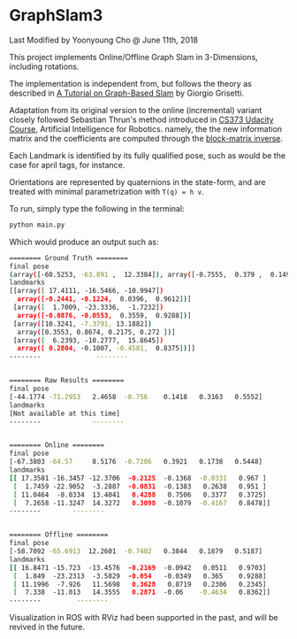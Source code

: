 # GraphSlam3

Last Modified by Yoonyoung Cho @ June 11th, 2018

This project implements Online/Offline Graph Slam in 3-Dimensions, including rotations.

The implementation is independent from, but follows the theory as described in [A Tutorial on Graph-Based Slam](https://ieeexplore.ieee.org/document/5681215/) by Giorgio Grisetti.

Adaptation from its original version to the online (incremental) variant closely followed Sebastian Thrun's method introduced in [CS373 Udacity Course](https://classroom.udacity.com/courses/cs373), Artificial Intelligence for Robotics. namely, the the new information matrix and the coefficients are computed through the [block-matrix inverse](https://en.wikipedia.org/wiki/Block_matrix#Block_matrix_inversion).

Each Landmark is identified by its fully qualified pose, such as would be the case for april tags, for instance.

Orientations are represented by quaternions in the state-form, and are treated with minimal parametrization with `T(q) = h v`.

To run, simply type the following in the terminal:

```bash
python main.py
```

Which would produce an output such as:

```bash
======== Ground Truth ========
final pose
(array([-60.5253, -63.891 ,  12.3384]), array([-0.7555,  0.379 ,  0.1496,  0.513 ]))
landmarks
[[array([ 17.4111, -16.5466, -10.9947])
  array([-0.2441, -0.1224,  0.0396,  0.9612])]
 [array([  1.7009, -23.3336,  -1.7232])
  array([-0.0876, -0.0553,  0.3559,  0.9288])]
 [array([10.3241, -7.3791, 13.1882])
  array([0.3553, 0.8674, 0.2175, 0.272 ])]
 [array([  6.2393, -10.2777,  15.8645])
  array([ 0.2804, -0.1007, -0.4581,  0.8375])]]
--------              --------


======== Raw Results ========
final pose
[-44.1774 -71.2953   2.4658  -0.756    0.1418   0.3163   0.5552]
landmarks
[Not available at this time]
--------             --------


======== Online ========
final pose
[-67.3803 -64.57     8.5176  -0.7206   0.3921   0.1738   0.5448]
landmarks
[[ 17.3581 -16.3457 -12.3706  -0.2125  -0.1368  -0.0331   0.967 ]
 [  1.7459 -22.9052  -3.2887  -0.0831  -0.1383   0.2638   0.951 ]
 [ 11.0464  -8.0334  13.4041   0.4288   0.7506   0.3377   0.3725]
 [  7.2658 -11.3247  14.3272   0.3098  -0.1079  -0.4167   0.8478]]
--------        --------


======== Offline ========
final pose
[-58.7092 -65.6913  12.2601  -0.7402   0.3844   0.1879   0.5187]
landmarks
[[ 16.8471 -15.723  -13.4576  -0.2169  -0.0942   0.0511   0.9703]
 [  1.849  -23.2313  -3.5829  -0.054   -0.0349   0.365    0.9288]
 [ 11.1996  -7.926   11.5698   0.3628   0.8719   0.2306   0.2345]
 [  7.338  -11.013   14.3555   0.2871  -0.06    -0.4634   0.8362]]
--------         --------
```

Visualization in ROS with RViz had been supported in the past, and will be revived in the future.
